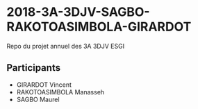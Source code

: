 # 2018-3A-3DJV-SAGBO-RAKOTOASIMBOLA-GIRARDOT
Repo du projet annuel des 3A 3DJV ESGI

## Participants
- GIRARDOT Vincent
- RAKOTOASIMBOLA Manasseh
- SAGBO Maurel
